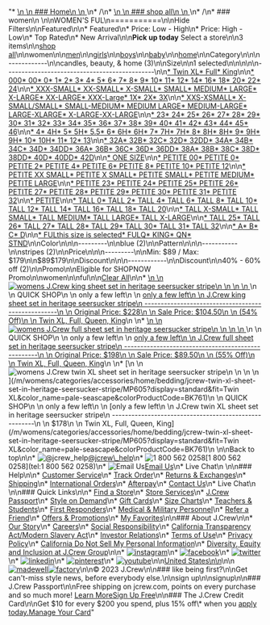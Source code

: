 "*   [\n    \n    ### Home\n    \n    ](/)\n*   /\n*   [\n    \n    ### shop all\n    \n    ](/all)\n*   /\n*   ### women\n    \n\nWOMEN'S FUL\n===========\n\nHide Filters\n\nFeatured\n\n*   Featured\n*   Price: Low - High\n*   Price: High - Low\n*   Top Rated\n*   New Arrival\n\n**Pick up today** Select a store\n\n3 items\n\n[shop all](/all/?crawl=no)\n\nwomen\n\n[men](/all/mens?crawl=no)\n\n[girls](/all/girls?crawl=no)\n\n[boys](/all/boys?crawl=no)\n\n[baby](/all/baby?crawl=no)\n\n[home](/all/home?crawl=no)\n\nCategory\n\n\n------------\n\n[](/all/womens?sub-categories=womens-shopall-home&crawl=no&size=FUL)candles, beauty, & home (3)\n\nSize\n\n1 selected[](/all/womens?crawl=no)\n\n\n\n\n----------------------------------------------\n\n[*   Twin XL](/all/womens?crawl=no&fit=Twin%20XL&size=FUL)[*   Full](/all/womens?crawl=no&fit=Full&size=FUL)[*   King](/all/womens?crawl=no&fit=King&size=FUL)\n\n[*   000](/all/womens?crawl=no&size=000,FUL)[*   00](/all/womens?crawl=no&size=00,FUL)[*   0](/all/womens?crawl=no&size=0,FUL)[*   1](/all/womens?crawl=no&size=1,FUL)[*   2](/all/womens?crawl=no&size=2,FUL)[*   3](/all/womens?crawl=no&size=3,FUL)[*   4](/all/womens?crawl=no&size=4,FUL)[*   5](/all/womens?crawl=no&size=5,FUL)[*   6](/all/womens?crawl=no&size=6,FUL)[*   7](/all/womens?crawl=no&size=7,FUL)[*   8](/all/womens?crawl=no&size=8,FUL)[*   9](/all/womens?crawl=no&size=9,FUL)[*   10](/all/womens?crawl=no&size=10,FUL)[*   11](/all/womens?crawl=no&size=11,FUL)[*   12](/all/womens?crawl=no&size=12,FUL)[*   14](/all/womens?crawl=no&size=14,FUL)[*   16](/all/womens?crawl=no&size=16,FUL)[*   18](/all/womens?crawl=no&size=18,FUL)[*   20](/all/womens?crawl=no&size=20,FUL)[*   22](/all/womens?crawl=no&size=22,FUL)[*   24](/all/womens?crawl=no&size=24,FUL)\n\n[*   XXX-SMALL](/all/womens?crawl=no&size=FUL,XXX-SMALL)[*   XX-SMALL](/all/womens?crawl=no&size=FUL,XX-SMALL)[*   X-SMALL](/all/womens?crawl=no&size=FUL,X-SMALL)[*   SMALL](/all/womens?crawl=no&size=FUL,SMALL)[*   MEDIUM](/all/womens?crawl=no&size=FUL,MEDIUM)[*   LARGE](/all/womens?crawl=no&size=FUL,LARGE)[*   X-LARGE](/all/womens?crawl=no&size=FUL,X-LARGE)[*   XX-LARGE](/all/womens?crawl=no&size=FUL,XX-LARGE)[*   XXX-Large](/all/womens?crawl=no&size=FUL,XXXL)[*   1X](/all/womens?crawl=no&size=1X,FUL)[*   2X](/all/womens?crawl=no&size=2X,FUL)[*   3X](/all/womens?crawl=no&size=3X,FUL)\n\n[*   XXS-XSMALL](/all/womens?crawl=no&size=FUL,XXS-XSMALL)[*   X-SMALL/SMALL](/all/womens?crawl=no&size=FUL,X-SMALL%2FSMALL)[*   SMALL-MEDIUM](/all/womens?crawl=no&size=FUL,SMALL-MEDIUM)[*   MEDIUM LARGE](/all/womens?crawl=no&size=FUL,MEDIUM%20LARGE)[*   MEDIUM-LARGE](/all/womens?crawl=no&size=FUL,MEDIUM-LARGE)[*   LARGE-XLARGE](/all/womens?crawl=no&size=FUL,LARGE-XLARGE)[*   X-LARGE-XX-LARGE](/all/womens?crawl=no&size=FUL,X-LARGE-XX-LARGE)\n\n[*   23](/all/womens?crawl=no&size=23,FUL)[*   24](/all/womens?crawl=no&size=24G,FUL)[*   25](/all/womens?crawl=no&size=25,FUL)[*   26](/all/womens?crawl=no&size=26,FUL)[*   27](/all/womens?crawl=no&size=27,FUL)[*   28](/all/womens?crawl=no&size=28,FUL)[*   29](/all/womens?crawl=no&size=29,FUL)[*   30](/all/womens?crawl=no&size=30,FUL)[*   31](/all/womens?crawl=no&size=31,FUL)[*   32](/all/womens?crawl=no&size=32,FUL)[*   33](/all/womens?crawl=no&size=33,FUL)[*   34](/all/womens?crawl=no&size=34,FUL)[*   35](/all/womens?crawl=no&size=35,FUL)[*   36](/all/womens?crawl=no&size=36,FUL)[*   37](/all/womens?crawl=no&size=37,FUL)[*   38](/all/womens?crawl=no&size=38,FUL)[*   39](/all/womens?crawl=no&size=39,FUL)[*   40](/all/womens?crawl=no&size=40,FUL)[*   41](/all/womens?crawl=no&size=41,FUL)[*   42](/all/womens?crawl=no&size=42,FUL)[*   43](/all/womens?crawl=no&size=43,FUL)[*   44](/all/womens?crawl=no&size=44,FUL)[*   45](/all/womens?crawl=no&size=45,FUL)[*   46](/all/womens?crawl=no&size=46,FUL)\n\n[*   4](/all/womens?crawl=no&size=4%20MEDIUM,FUL)[*   4H](/all/womens?crawl=no&size=4H%20MEDIUM,FUL)[*   5](/all/womens?crawl=no&size=5%20MEDIUM,FUL)[*   5H](/all/womens?crawl=no&size=5H%20MEDIUM,FUL)[*   5.5](/all/womens?crawl=no&size=5.5,FUL)[*   6](/all/womens?crawl=no&size=6%20MEDIUM,FUL)[*   6H](/all/womens?crawl=no&size=6H,FUL)[*   6H](/all/womens?crawl=no&size=6H%20MEDIUM,FUL)[*   7](/all/womens?crawl=no&size=7%20MEDIUM,FUL)[*   7H](/all/womens?crawl=no&size=7H%20MEDIUM,FUL)[*   7H](/all/womens?crawl=no&size=7H,FUL)[*   8](/all/womens?crawl=no&size=8%20MEDIUM,FUL)[*   8H](/all/womens?crawl=no&size=8H%20MEDIUM,FUL)[*   8H](/all/womens?crawl=no&size=8H,FUL)[*   9](/all/womens?crawl=no&size=9%20MEDIUM,FUL)[*   9H](/all/womens?crawl=no&size=9H%20MEDIUM,FUL)[*   9H](/all/womens?crawl=no&size=9H,FUL)[*   10](/all/womens?crawl=no&size=10%20MEDIUM,FUL)[*   10H](/all/womens?crawl=no&size=10H%20MEDIUM,FUL)[*   11](/all/womens?crawl=no&size=11%20MEDIUM,FUL)[*   12](/all/womens?crawl=no&size=12%20MEDIUM,FUL)[*   13](/all/womens?crawl=no&size=13,FUL)\n\n[*   32A](/all/womens?crawl=no&size=32A,FUL)[*   32B](/all/womens?crawl=no&size=32B,FUL)[*   32C](/all/womens?crawl=no&size=32C,FUL)[*   32D](/all/womens?crawl=no&size=32D,FUL)[*   32DD](/all/womens?crawl=no&size=32DD,FUL)[*   34A](/all/womens?crawl=no&size=34A,FUL)[*   34B](/all/womens?crawl=no&size=34B,FUL)[*   34C](/all/womens?crawl=no&size=34C,FUL)[*   34D](/all/womens?crawl=no&size=34D,FUL)[*   34DD](/all/womens?crawl=no&size=34DD,FUL)[*   36A](/all/womens?crawl=no&size=36A,FUL)[*   36B](/all/womens?crawl=no&size=36B,FUL)[*   36C](/all/womens?crawl=no&size=36C,FUL)[*   36D](/all/womens?crawl=no&size=36D,FUL)[*   36DD](/all/womens?crawl=no&size=36DD,FUL)[*   38A](/all/womens?crawl=no&size=38A,FUL)[*   38B](/all/womens?crawl=no&size=38B,FUL)[*   38C](/all/womens?crawl=no&size=38C,FUL)[*   38D](/all/womens?crawl=no&size=38D,FUL)[*   38DD](/all/womens?crawl=no&size=38DD,FUL)[*   40D](/all/womens?crawl=no&size=40D,FUL)[*   40DD](/all/womens?crawl=no&size=40DD,FUL)[*   42D](/all/womens?crawl=no&size=42D,FUL)\n\n[*   ONE SIZE](/all/womens?crawl=no&size=FUL,ONE%20SIZE)\n\n[*   PETITE 00](/all/womens?crawl=no&size=FUL,PETITE%2000)[*   PETITE 0](/all/womens?crawl=no&size=FUL,PETITE%200)[*   PETITE 2](/all/womens?crawl=no&size=FUL,PETITE%202)[*   PETITE 4](/all/womens?crawl=no&size=FUL,PETITE%204)[*   PETITE 6](/all/womens?crawl=no&size=FUL,PETITE%206)[*   PETITE 8](/all/womens?crawl=no&size=FUL,PETITE%208)[*   PETITE 10](/all/womens?crawl=no&size=FUL,PETITE%2010)[*   PETITE 12](/all/womens?crawl=no&size=FUL,PETITE%2012)\n\n[*   PETITE XX SMALL](/all/womens?crawl=no&size=FUL,PETITE%20XX%20SMALL)[*   PETITE X SMALL](/all/womens?crawl=no&size=FUL,PETITE%20X%20SMALL)[*   PETITE SMALL](/all/womens?crawl=no&size=FUL,PETITE%20SMALL)[*   PETITE MEDIUM](/all/womens?crawl=no&size=FUL,PETITE%20MEDIUM)[*   PETITE LARGE](/all/womens?crawl=no&size=FUL,PETITE%20LARGE)\n\n[*   PETITE 23](/all/womens?crawl=no&size=FUL,PETITE%2023)[*   PETITE 24](/all/womens?crawl=no&size=FUL,PETITE%2024)[*   PETITE 25](/all/womens?crawl=no&size=FUL,PETITE%2025)[*   PETITE 26](/all/womens?crawl=no&size=FUL,PETITE%2026)[*   PETITE 27](/all/womens?crawl=no&size=FUL,PETITE%2027)[*   PETITE 28](/all/womens?crawl=no&size=FUL,PETITE%2028)[*   PETITE 29](/all/womens?crawl=no&size=FUL,PETITE%2029)[*   PETITE 30](/all/womens?crawl=no&size=FUL,PETITE%2030)[*   PETITE 31](/all/womens?crawl=no&size=FUL,PETITE%2031)[*   PETITE 32](/all/womens?crawl=no&size=FUL,PETITE%2032)\n\n[*   PETITE](/all/womens?crawl=no&size=FUL,PETITE)\n\n[*   TALL 0](/all/womens?crawl=no&size=FUL,TALL%20SIZE%200)[*   TALL 2](/all/womens?crawl=no&size=FUL,TALL%202)[*   TALL 4](/all/womens?crawl=no&size=FUL,TALL%204)[*   TALL 6](/all/womens?crawl=no&size=FUL,TALL%206)[*   TALL 8](/all/womens?crawl=no&size=FUL,TALL%208)[*   TALL 10](/all/womens?crawl=no&size=FUL,TALL%2010)[*   TALL 12](/all/womens?crawl=no&size=FUL,TALL%2012)[*   TALL 14](/all/womens?crawl=no&size=FUL,TALL%2014)[*   TALL 16](/all/womens?crawl=no&size=FUL,TALL%2016)[*   TALL 18](/all/womens?crawl=no&size=FUL,TALL%2018)[*   TALL 20](/all/womens?crawl=no&size=FUL,TALL%2020)\n\n[*   TALL X-SMALL](/all/womens?crawl=no&size=FUL,TALL%20X-SMALL)[*   TALL SMALL](/all/womens?crawl=no&size=FUL,TALL%20SMALL)[*   TALL MEDIUM](/all/womens?crawl=no&size=FUL,TALL%20MEDIUM)[*   TALL LARGE](/all/womens?crawl=no&size=FUL,TALL%20LARGE)[*   TALL X-LARGE](/all/womens?crawl=no&size=FUL,TALL%20X-LARGE)\n\n[*   TALL 25](/all/womens?crawl=no&size=FUL,TALL%2025)[*   TALL 26](/all/womens?crawl=no&size=FUL,TALL%2026)[*   TALL 27](/all/womens?crawl=no&size=FUL,TALL%2027)[*   TALL 28](/all/womens?crawl=no&size=FUL,TALL%2028)[*   TALL 29](/all/womens?crawl=no&size=FUL,TALL%2029)[*   TALL 30](/all/womens?crawl=no&size=FUL,TALL%2030)[*   TALL 31](/all/womens?crawl=no&size=FUL,TALL%2031)[*   TALL 32](/all/womens?crawl=no&size=FUL,TALL%2032)\n\n[*   A](/all/womens?crawl=no&size=A,FUL)[*   B](/all/womens?crawl=no&size=B,FUL)[*   C](/all/womens?crawl=no&size=C,FUL)[*   D](/all/womens?crawl=no&size=D,FUL)\n\n[*   FULthis size is selected](/all/womens?crawl=no)[*   FULQ](/all/womens?crawl=no&size=FUL,FULQ)[*   KING](/all/womens?crawl=no&size=FUL,KING)[*   QN](/all/womens?crawl=no&size=FUL,QN)[*   STND](/all/womens?crawl=no&size=FUL,STND)\n\nColor\n\n\n---------\n\n[](/all/womens?crawl=no&l_color=root-blue&size=FUL)blue (2)\n\nPattern\n\n\n-----------\n\n[](/all/womens?crawl=no&l_pattern=root-stripes&size=FUL)stripes (2)\n\nPrice\n\n\n---------\n\nMin: $89 / Max: $179\n\n$89$179\n\nDiscount\n\n\n------------\n\nDiscount\n\n[](/all/womens?crawl=no&discount=40to60Off&size=FUL)40% - 60% off (2)\n\nPromo\n\n[](/all/womens?crawl=no&pmid=msg-30-off-full-price%2Cmsg-pam-promo%2Cmsg-30-off-sale~SHOPNOW&size=FUL)Eligible for SHOPNOW Promo\n\nwomen[](/all/?crawl=no)\n\nful[](/all/womens?crawl=no)\n\n[Clear All](/all/?crawl=no)\n\n*   [\n    \n    ![womens J.Crew king sheet set in heritage seersucker stripe](https://www.jcrew.com/s7-img-facade/BK763_YD1629?hei=640&crop=0,0,512,0)\n    \n    \n    \n    ](/m/womens/categories/accessories/home/bedding/jcrew-king-sheet-set-in-heritage-seersucker-stripe/MP605?display=standard&fit=King&color_name=pale-seascape&colorProductCode=BK763)\n    \n    QUICK SHOP\n    \n    only a few left\n    \n    [only a few left\n    \n    J.Crew king sheet set in heritage seersucker stripe\n    ---------------------------------------------------\n    \n    Original Price: $228\n    \n    Sale Price: $104.50\n    \n    (54% Off)\n    \n    Twin XL, Full, Queen, King](/m/womens/categories/accessories/home/bedding/jcrew-king-sheet-set-in-heritage-seersucker-stripe/MP605?display=standard&fit=King&color_name=pale-seascape&colorProductCode=BK763)\n    \n*   [\n    \n    ![womens J.Crew full sheet set in heritage seersucker stripe](https://www.jcrew.com/s7-img-facade/BK760_YD1629?hei=640&crop=0,0,512,0)\n    \n    \n    \n    ](/m/womens/categories/accessories/home/bedding/jcrew-full-sheet-set-in-heritage-seersucker-stripe/MP605?display=standard&fit=Full&color_name=pale-seascape&colorProductCode=BK760)\n    \n    QUICK SHOP\n    \n    only a few left\n    \n    [only a few left\n    \n    J.Crew full sheet set in heritage seersucker stripe\n    ---------------------------------------------------\n    \n    Original Price: $198\n    \n    Sale Price: $89.50\n    \n    (55% Off)\n    \n    Twin XL, Full, Queen, King](/m/womens/categories/accessories/home/bedding/jcrew-full-sheet-set-in-heritage-seersucker-stripe/MP605?display=standard&fit=Full&color_name=pale-seascape&colorProductCode=BK760)\n    \n*   [\n    \n    ![womens J.Crew twin XL sheet set in heritage seersucker stripe](https://www.jcrew.com/s7-img-facade/BK761_YD1629?hei=640&crop=0,0,512,0)\n    \n    \n    \n    ](/m/womens/categories/accessories/home/bedding/jcrew-twin-xl-sheet-set-in-heritage-seersucker-stripe/MP605?display=standard&fit=Twin XL&color_name=pale-seascape&colorProductCode=BK761)\n    \n    QUICK SHOP\n    \n    only a few left\n    \n    [only a few left\n    \n    J.Crew twin XL sheet set in heritage seersucker stripe\n    ------------------------------------------------------\n    \n    $178\n    \n    Twin XL, Full, Queen, King](/m/womens/categories/accessories/home/bedding/jcrew-twin-xl-sheet-set-in-heritage-seersucker-stripe/MP605?display=standard&fit=Twin XL&color_name=pale-seascape&colorProductCode=BK761)\n    \n\nBack to top\n\n*   ![@jcrew_help](/next-static/images/sidecar-modules/footer/twitter-2.svg)[@jcrew\\_help](https://twitter.com/jcrew_help)\n*   ![1 800 562 0258](/next-static/images/sidecar-modules/footer/phone-2.svg)[1 800 562 0258](tel:1 800 562 0258)\n*   ![Email Us](/next-static/images/sidecar-modules/footer/email.svg)[Email Us](mailto:help@jcrew.com)\n*   Live Chat\n    \n\n### Help\n\n*   [Customer Service](/help/customer-service)\n*   [Track Order](/help/order-status)\n*   [Returns & Exchanges](/help/returns-exchanges)\n*   [Shipping](/help/shipping-handling)\n*   [International Orders](/help/international-orders)\n*   [Afterpay](/afterpay-faq)\n*   [Contact Us](/help/contact-us)\n*   Live Chat\n    \n\n### Quick Links\n\n*   [Find a Store](https://stores.jcrew.com/search)\n*   [Store Services](/s/store-services)\n*   [J.Crew Passport](/s/rewards)\n*   [Style on Demand](/s/style-on-demand)\n*   [Gift Cards](/help/gift-card)\n*   [Size Charts](/r/size-charts)\n*   [Teachers & Students](/s/teacher-student-discount)\n*   [First Responders](/s/military-medical-first-responder-discount)\n*   [Medical & Military Personnel](/s/military-medical-first-responder-discount)\n*   [Refer a Friend](/share)\n*   [Offers & Promotions](/best-deals)\n*   [My Favorites](/favorites)\n\n### About J.Crew\n\n*   [Our Story](/s/aboutus)\n*   [Careers](https://jobs.jcrew.com)\n*   [Social Responsibility](/s/corporate-responsibility)\n*   [California Transparency Act/Modern Slavery Act](/s/CSR-california-transparency-act)\n*   [Investor Relations](https://investors.jcrew.com)\n*   [Terms of Use](/help/terms-of-use)\n*   [Privacy Policy](/help/privacy-policy)\n*   [California Do Not Sell My Personal Information](https://jcrew.clarip.com/dsr/create?brand=jcrew&type=3)\n*   [Diversity, Equity and Inclusion at J.Crew Group](/s/diversity-equity-inclusion)\n\n*   [![instagram](/next-static/images/sidecar-modules/footer/instagram-2.svg)](http://instagram.com/jcrew)\n*   [![facebook](/next-static/images/sidecar-modules/footer/facebook-2.svg)](https://www.facebook.com/jcrew)\n*   [![twitter](/next-static/images/sidecar-modules/footer/twitter-2.svg)](https://twitter.com/jcrew)\n*   [![linkedin](/next-static/images/sidecar-modules/footer/linkedin.svg)](https://www.linkedin.com/company/j-crew)\n*   [![pinterest](/next-static/images/sidecar-modules/footer/pinterest-2.svg)](http://pinterest.com/jcrew/)\n*   [![youtube](/next-static/images/sidecar-modules/footer/youtube-2.svg)](http://www.youtube.com/user/jcrewinsider)\n\n[United States\n\n](/r/context-chooser)\n\n[![madewell](/next-static/images/sidecar-modules/footer/madewell.svg)](https://www.madewell.com)[![factory](/next-static/images/sidecar-modules/navigation/jcrew-factory-logo-black.svg)](https://factory.jcrew.com)\n\n© 2023 J.Crew\n\n### like being first?\n\nGet can't-miss style news, before everybody else.\n\nsign up\n\nsignup\n\n### J.Crew Passport\n\nFree shipping on jcrew.com, points on every purchase and so much more! [Learn More](/s/rewards)[Sign Up Free](/?register=true)\n\n### The J.Crew Credit Card\n\nGet $10 for every $200 you spend, plus 15% off\\* when you [apply today.](/s/credit-card)[Manage Your Card](https://d.comenity.net/jcrew/)"
